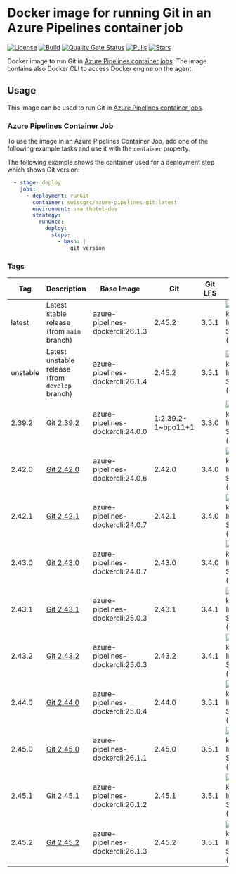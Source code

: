 # Docker image for running Git in an Azure Pipelines container job

<!-- markdownlint-disable MD013 -->
[![License](https://img.shields.io/badge/license-MIT-blue.svg?style=flat-square)](https://github.com/swissgrc/docker-azure-pipelines-git/blob/main/LICENSE) [![Build](https://img.shields.io/github/actions/workflow/status/swissgrc/docker-azure-pipelines-git/publish.yml?branch=develop&style=flat-square)](https://github.com/swissgrc/docker-azure-pipelines-git/actions/workflows/publish.yml) [![Quality Gate Status](https://sonarcloud.io/api/project_badges/measure?project=swissgrc_docker-azure-pipelines-git&metric=alert_status)](https://sonarcloud.io/summary/new_code?id=swissgrc_docker-azure-pipelines-git) [![Pulls](https://img.shields.io/docker/pulls/swissgrc/azure-pipelines-git.svg?style=flat-square)](https://hub.docker.com/r/swissgrc/azure-pipelines-git) [![Stars](https://img.shields.io/docker/stars/swissgrc/azure-pipelines-git.svg?style=flat-square)](https://hub.docker.com/r/swissgrc/azure-pipelines-git)
<!-- markdownlint-restore -->

Docker image to run Git in [Azure Pipelines container jobs].
The image contains also Docker CLI to access Docker engine on the agent.

## Usage

This image can be used to run Git in [Azure Pipelines container jobs].

### Azure Pipelines Container Job

To use the image in an Azure Pipelines Container Job, add one of the following example tasks and use it with the `container` property.

The following example shows the container used for a deployment step which shows Git version:

```yaml
  - stage: deploy
    jobs:
      - deployment: runGit
        container: swissgrc/azure-pipelines-git:latest
        environment: smarthotel-dev
        strategy:
          runOnce:
            deploy:
              steps:
                - bash: |
                    git version
```

### Tags

| Tag        | Description                                                                                     | Base Image                       | Git                  | Git LFS | Size                                                                                                                         |
|------------|-------------------------------------------------------------------------------------------------|----------------------------------|----------------------|---------|------------------------------------------------------------------------------------------------------------------------------|
| latest     | Latest stable release (from `main` branch)                                                      | azure-pipelines-dockercli:26.1.3 | 2.45.2               | 3.5.1   | ![Docker Image Size (tag)](https://img.shields.io/docker/image-size/swissgrc/azure-pipelines-git/latest?style=flat-square)   |
| unstable   | Latest unstable release (from `develop` branch)                                                 | azure-pipelines-dockercli:26.1.4 | 2.45.2               | 3.5.1   | ![Docker Image Size (tag)](https://img.shields.io/docker/image-size/swissgrc/azure-pipelines-git/unstable?style=flat-square) |
| 2.39.2     | [Git 2.39.2](https://github.com/git/git/blob/master/Documentation/RelNotes/2.39.2.txt)          | azure-pipelines-dockercli:24.0.0 | 1:2.39.2-1~bpo11+1   | 3.3.0   | ![Docker Image Size (tag)](https://img.shields.io/docker/image-size/swissgrc/azure-pipelines-git/2.39.2?style=flat-square)   |
| 2.42.0     | [Git 2.42.0](https://github.com/git/git/blob/master/Documentation/RelNotes/2.42.0.txt)          | azure-pipelines-dockercli:24.0.6 | 2.42.0               | 3.4.0   | ![Docker Image Size (tag)](https://img.shields.io/docker/image-size/swissgrc/azure-pipelines-git/2.42.0?style=flat-square)   |
| 2.42.1     | [Git 2.42.1](https://github.com/git/git/blob/master/Documentation/RelNotes/2.42.1.txt)          | azure-pipelines-dockercli:24.0.7 | 2.42.1               | 3.4.0   | ![Docker Image Size (tag)](https://img.shields.io/docker/image-size/swissgrc/azure-pipelines-git/2.42.1?style=flat-square)   |
| 2.43.0     | [Git 2.43.0](https://github.com/git/git/blob/master/Documentation/RelNotes/2.43.0.txt)          | azure-pipelines-dockercli:24.0.7 | 2.43.0               | 3.4.0   | ![Docker Image Size (tag)](https://img.shields.io/docker/image-size/swissgrc/azure-pipelines-git/2.43.0?style=flat-square)   |
| 2.43.1     | [Git 2.43.1](https://github.com/git/git/blob/master/Documentation/RelNotes/2.43.1.txt)          | azure-pipelines-dockercli:25.0.3 | 2.43.1               | 3.4.1   | ![Docker Image Size (tag)](https://img.shields.io/docker/image-size/swissgrc/azure-pipelines-git/2.43.1?style=flat-square)   |
| 2.43.2     | [Git 2.43.2](https://github.com/git/git/blob/master/Documentation/RelNotes/2.43.2.txt)          | azure-pipelines-dockercli:25.0.3 | 2.43.2               | 3.4.1   | ![Docker Image Size (tag)](https://img.shields.io/docker/image-size/swissgrc/azure-pipelines-git/2.43.2?style=flat-square)   |
| 2.44.0     | [Git 2.44.0](https://github.com/git/git/blob/master/Documentation/RelNotes/2.44.0.txt)          | azure-pipelines-dockercli:25.0.4 | 2.44.0               | 3.5.1   | ![Docker Image Size (tag)](https://img.shields.io/docker/image-size/swissgrc/azure-pipelines-git/2.44.0?style=flat-square)   |
| 2.45.0     | [Git 2.45.0](https://github.com/git/git/blob/master/Documentation/RelNotes/2.45.0.txt)          | azure-pipelines-dockercli:26.1.1 | 2.45.0               | 3.5.1   | ![Docker Image Size (tag)](https://img.shields.io/docker/image-size/swissgrc/azure-pipelines-git/2.45.0?style=flat-square)   |
| 2.45.1     | [Git 2.45.1](https://github.com/git/git/blob/master/Documentation/RelNotes/2.45.1.txt)          | azure-pipelines-dockercli:26.1.2 | 2.45.1               | 3.5.1   | ![Docker Image Size (tag)](https://img.shields.io/docker/image-size/swissgrc/azure-pipelines-git/2.45.1?style=flat-square)   |
| 2.45.2     | [Git 2.45.2](https://github.com/git/git/blob/master/Documentation/RelNotes/2.45.2.txt)          | azure-pipelines-dockercli:26.1.3 | 2.45.2               | 3.5.1   | ![Docker Image Size (tag)](https://img.shields.io/docker/image-size/swissgrc/azure-pipelines-git/2.45.2?style=flat-square)   |

[Azure Pipelines container jobs]: https://docs.microsoft.com/en-us/azure/devops/pipelines/process/container-phases
